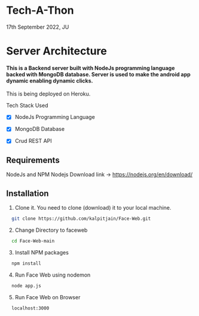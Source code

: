 # Tech-A-Thon
17th September 2022, JU

# Server Architecture
#### This is a Backend server built with NodeJs programming language backed with MongoDB database. Server is used to make the android app dynamic enabling dynamic clicks.
This is being deployed on Heroku.

Tech Stack Used
- [X]  NodeJs Programming Language
- [X]  MongoDB Database
- [X]  Crud REST API


## Requirements
NodeJs and  NPM
Nodejs Download link -> https://nodejs.org/en/download/



## Installation

1. Clone it.
You need to clone (download) it to your local machine.

```bash
  git clone https://github.com/kalpitjain/Face-Web.git
```
    
2. Change Directory to faceweb

```bash
  cd Face-Web-main
```
3. Install NPM packages

```bash
  npm install
```
4. Run Face Web using nodemon

```bash
  node app.js
```
5. Run Face Web on Browser

```bash
  localhost:3000
```
